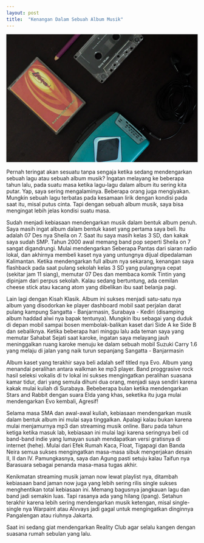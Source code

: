 ```yaml
---
layout: post
title:  "Kenangan Dalam Sebuah Album Musik"
---
```


![20171021_01](/images/20171021_01.JPG)

Pernah teringat akan sesuatu tanpa sengaja ketika sedang mendengarkan sebuah lagu atau sebuah album musik? Ingatan melayang ke beberapa tahun lalu, pada suatu masa ketika lagu-lagu dalam album itu sering kita putar. Yap, saya sering mengalaminya. Beberapa orang juga mengiyakan. Mungkin sebuah lagu terbatas pada kesamaan lirik dengan kondisi pada saat itu, misal putus cinta. Tapi dengan sebuah album musik, saya bisa mengingat lebih jelas kondisi suatu masa.

Sudah menjadi kebiasaan mendengarkan musik dalam bentuk album penuh. Saya masih ingat album dalam bentuk kaset yang pertama saya beli. Itu adalah 07 Des nya Sheila on 7. Saat itu saya masih kelas 3 SD, dan kakak saya sudah SMP. Tahun 2000 awal memang band pop seperti Sheila on 7 sangat digandrungi. Mulai mendengarkan Seberapa Pantas dari siaran radio lokal, dan akhirnya membeli kaset nya yang untungnya dijual dipedalaman Kalimantan. Ketika mendengarkan full album nya sekarang, kenangan saya flashback pada saat pulang sekolah kelas 3 SD yang pulangnya cepat (sekitar jam 11 siang), memutar 07 Des dan membaca komik Tintin yang dipinjam dari perpus sekolah. Kalau sedang bertuntung, ada cemilan cheese stick atau kacang atom yang dibelikan ibu saat belanja pagi.

Lain lagi dengan Kisah Klasik. Album ini sukses menjadi satu-satu nya album yang disodorkan ke player dashboard mobil saat perjalan darat pulang kampung Sangatta - Banjarmasin, Surabaya - Kediri (disamping album haddad alwi nya bapak tentunya). Mungkin Ibu sebagai yang duduk di depan mobil sampai bosen membolak-balikan kaset dari Side A ke Side B dan sebaliknya. Ketika beberapa hari minggu lalu ada teman saya yang memutar Sahabat Sejati saat karoke,  ingatan saya melayang jauh meninggalkan ruang karoke menuju ke dalam sebuah mobil Suzuki Carry 1.6 yang melaju di jalan yang naik turun sepanjang Sangatta - Banjarmasin

Album kaset yang terakhir saya beli adalah self titled nya Evo. Album yang menandai peralihan antara walkman ke mp3 player. Band proggrasive rock hasil seleksi vokalis di tv lokal ini sukses mengingatkan peralihan suasana kamar tidur, dari yang semula dihuni dua orang, menjadi saya sendiri karena kakak mulai kuliah di Surabaya. Bebeberapa bulan ketika mendengarkan Stars and Rabbit dengan suara Elda yang khas, seketika itu juga mulai mendengarkan Evo kembali, Agresif!

Selama masa SMA dan awal-awal kuliah, kebiasaan mendengarkan musik dalam bentuk album ini mulai saya tinggalkan. Apalagi kalau bukan karena mulai menjamurnya mp3 dan streaming musik online. Baru pada tahun ketiga ketika masuk lab, kebiasaan ini mulai lagi karena seringnya beli cd band-band indie yang lumayan susah mendapatkan versi gratisnya di internet (hehe). Mulai dari Efek Rumah Kaca, Float, Tigapagi dan Banda Neira semua sukses mengingatkan masa-masa sibuk mengerjakan desain II, II dan IV. Pamungkasnya, saya dan Agung pasti setuju kalau Taifun nya Barasuara sebagai penanda masa-masa tugas akhir.

Kenikmatan streaming musik jaman now lewat playlist nya, ditambah kebiasaan band jaman now juga yang lebih sering rilis single sukses menghentikan total kebiasaan ini. Memang bagusnya jangkauan lagu dan band jadi semakin luas. Tapi rasanya ada yang hilang (ipang). Setahun terakhir karena lebih sering mendengarkan musik ketengan, misal single-single nya Warpaint atau Alvvays jadi gagal untuk mengingatkan dinginnya Pangalengan atau riuhnya Jakarta.

Saat ini sedang giat mendengarkan Reality Club agar selalu kangen dengan suasana rumah sebulan yang lalu.
